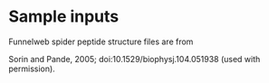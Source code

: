 # Sample inputs

Funnelweb spider peptide structure files are from

Sorin and Pande, 2005; doi:10.1529/biophysj.104.051938 (used with permission).
